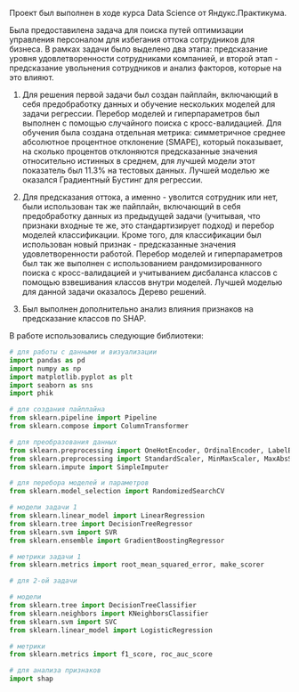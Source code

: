 Проект был выполнен в ходе курса Data Science от Яндукс.Практикума.

Была предоставилена задача для поиска путей оптимизации управления персоналом для избегания оттока сотрудников для бизнеса. В рамках задачи было выделено два этапа: предсказание уровня удовлетворенности сотрудниками компанией, и второй этап - предсказание увольнения сотрудников и анализ факторов, которые на это влияют. 

1. Для решения первой задачи был создан пайплайн, включающий в себя предобработку данных и обучение нескольких моделей для задачи регрессии. Перебор моделей и гиперпараметров был выполнен с помощью случайного поиска с кросс-валидацией. Для обучения была создана отдельная метрика: симметричное среднее абсолютное процентное отклонение (SMAPE), который показывает, на сколько процентов отклоняются предсказанные значения относительно истинных в среднем, для лучшей модели этот показатель был 11.3% на тестовых данных. Лучшей моделью же оказался Градиентный Бустинг для регрессии.

2. Для предсказания оттока, а именно - уволится сотрудник или нет, были использован так же пайплайн, включающий в себя предобработку данных из предыдущей задачи (учитывая, что признаки входные те же, это стандартизирует подход) и перебор моделей классификации. Кроме того, для классификации был использован новый признак - предсказанные значения удовлетворенности работой. Перебор моделей и гиперпараметров был так же выполнен с использованием рандомизированного поиска с кросс-валидацией и учитыванием дисбаланса классов с помощью взвешивания классов внутри моделей. Лучшей моделью для данной задачи оказалось Дерево решений. 

3. Был выполнен дополнительно анализ влияния признаков на предсказание классов по SHAP. 

В работе использовались следующие библиотеки:

```python
# для работы с данными и визуализации
import pandas as pd
import numpy as np
import matplotlib.pyplot as plt
import seaborn as sns
import phik

# для создания пайплайна
from sklearn.pipeline import Pipeline
from sklearn.compose import ColumnTransformer

# для преобразования данных
from sklearn.preprocessing import OneHotEncoder, OrdinalEncoder, LabelEncoder
from sklearn.preprocessing import StandardScaler, MinMaxScaler, MaxAbsScaler 
from sklearn.impute import SimpleImputer

# для перебора моделей и параметров
from sklearn.model_selection import RandomizedSearchCV

# модели задачи 1
from sklearn.linear_model import LinearRegression
from sklearn.tree import DecisionTreeRegressor
from sklearn.svm import SVR
from sklearn.ensemble import GradientBoostingRegressor

# метрики задачи 1
from sklearn.metrics import root_mean_squared_error, make_scorer

# для 2-ой задачи

# модели
from sklearn.tree import DecisionTreeClassifier
from sklearn.neighbors import KNeighborsClassifier
from sklearn.svm import SVC
from sklearn.linear_model import LogisticRegression

# метрики
from sklearn.metrics import f1_score, roc_auc_score

# для анализа признаков
import shap
```
